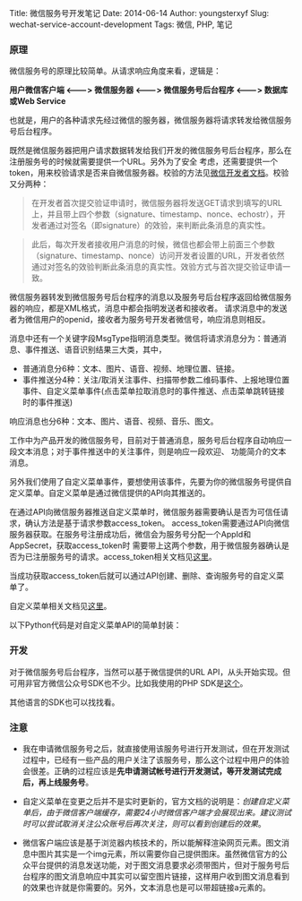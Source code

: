 Title: 微信服务号开发笔记
Date: 2014-06-14
Author: youngsterxyf
Slug: wechat-service-account-development
Tags: 微信, PHP, 笔记

### 原理

微信服务号的原理比较简单。从请求响应角度来看，逻辑是：

**用户微信客户端 <---> 微信服务器 <---> 微信服务号后台程序 <---> 数据库或Web Service**

也就是，用户的各种请求先经过微信的服务器，微信服务器将请求转发给微信服务号后台程序。

既然是微信服务器把用户请求数据转发给我们开发的微信服务号后台程序，那么在注册服务号的时候就需要提供一个URL。另外为了安全
考虑，还需要提供一个token，用来校验请求是否来自微信服务器。校验的方法见[微信开发者文档](http://mp.weixin.qq.com/wiki/index.php?title=%E9%AA%8C%E8%AF%81%E6%B6%88%E6%81%AF%E7%9C%9F%E5%AE%9E%E6%80%A7)。校验又分两种：

> 在开发者首次提交验证申请时，微信服务器将发送GET请求到填写的URL上，并且带上四个参数（signature、timestamp、nonce、echostr），开发者通过对签名（即signature）的效验，来判断此条消息的真实性。

> 此后，每次开发者接收用户消息的时候，微信也都会带上前面三个参数（signature、timestamp、nonce）访问开发者设置的URL，开发者依然通过对签名的效验判断此条消息的真实性。效验方式与首次提交验证申请一致。

微信服务器转发到微信服务号后台程序的消息以及服务号后台程序返回给微信服务器的响应，都是XML格式，消息中都会指明发送者和接收者。
请求消息中的发送者为微信用户的openid，接收者为服务号开发者微信号，响应消息则相反。

消息中还有一个关键字段MsgType指明消息类型。微信将请求消息分为：普通消息、事件推送、语音识别结果三大类，其中，

- 普通消息分6种：文本、图片、语音、视频、地理位置、链接。
- 事件推送分4种：关注/取消关注事件、扫描带参数二维码事件、上报地理位置事件、自定义菜单事件(点击菜单拉取消息时的事件推送、点击菜单跳转链接时的事件推送)

响应消息也分6种：文本、图片、语音、视频、音乐、图文。

工作中为产品开发的微信服务号，目前对于普通消息，服务号后台程序自动响应一段文本消息；对于事件推送中的关注事件，则是响应一段欢迎、
功能简介的文本消息。

另外我们使用了自定义菜单事件，要想使用该事件，先要为你的微信服务号提供自定义菜单。自定义菜单是通过微信提供的API向其推送的。

在通过API向微信服务器推送自定义菜单时，微信服务器需要确认是否为可信任请求，确认方法是基于请求参数access_token。
access_token需要通过API向微信服务器获取。在服务号注册成功后，微信会为服务号分配一个AppId和AppSecret，获取access_token时
需要带上这两个参数，用于微信服务器确认是否为已注册服务号的请求。access_token相关文档见[这里](http://mp.weixin.qq.com/wiki/index.php?title=%E8%8E%B7%E5%8F%96access_token)。

当成功获取access_token后就可以通过API创建、删除、查询服务号的自定义菜单了。

自定义菜单相关文档见[这里](http://mp.weixin.qq.com/wiki/index.php?title=%E8%87%AA%E5%AE%9A%E4%B9%89%E8%8F%9C%E5%8D%95%E5%88%9B%E5%BB%BA%E6%8E%A5%E5%8F%A3)。

以下Python代码是对自定义菜单API的简单封装：

<script src="https://gist.github.com/youngsterxyf/be823dc38a1c578875b7.js"></script>

### 开发

对于微信服务号后台程序，当然可以基于微信提供的URL API，从头开始实现。但可用非官方微信公众号SDK也不少。比如我使用的PHP
SDK是[这个](https://github.com/netputer/wechat-php-sdk)。

其他语言的SDK也可以找找看。


### 注意

- 我在申请微信服务号之后，就直接使用该服务号进行开发测试，但在开发测试过程中，已经有一些产品的用户关注了该服务号，那么这个过程中用户的体验会很差。正确的过程应该是**先申请测试帐号进行开发测试，等开发测试完成后，再上线服务号**。

- 自定义菜单在变更之后并不是实时更新的，官方文档的说明是：*创建自定义菜单后，由于微信客户端缓存，需要24小时微信客户端才会展现出来。建议测试时可以尝试取消关注公众账号后再次关注，则可以看到创建后的效果*。

- 微信客户端应该是基于浏览器内核技术的，所以能解释渲染网页元素。图文消息中图片其实是一个img元素，所以需要你自己提供图床。虽然微信官方的公众平台提供的消息发送功能，对于图文消息要求必须带图片，但对于服务号后台程序的图文消息响应中其实可以留空图片链接，这样用户收到图文消息看到的效果也许就是你需要的。另外，文本消息也是可以带超链接a元素的。
